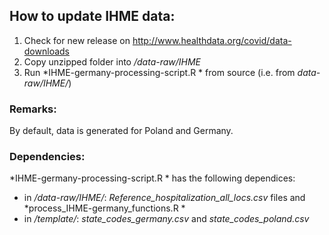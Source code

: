 ## How to update IHME data:
1) Check for new release on http://www.healthdata.org/covid/data-downloads
2) Copy unzipped folder into */data-raw/IHME*
3) Run *IHME-germany-processing-script.R * from source (i.e. from *data-raw/IHME/*)

### Remarks:
By default, data is generated for Poland and Germany.

### Dependencies:
*IHME-germany-processing-script.R * has the following dependices:
- in */data-raw/IHME/*: *Reference_hospitalization_all_locs.csv* files and *process_IHME-germany_functions.R *
- in */template/*: *state_codes_germany.csv* and *state_codes_poland.csv*
